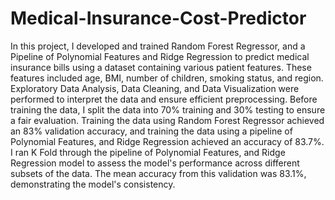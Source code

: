 # Medical-Insurance-Cost-Predictor
In this project, I developed and trained Random Forest Regressor, and a Pipeline of Polynomial Features and Ridge Regression to predict medical insurance bills using a dataset containing various patient features. These features included age, BMI, number of children, smoking status, and region. Exploratory Data Analysis, Data Cleaning, and Data Visualization were performed to interpret the data and ensure efficient preprocessing. Before training the data, I split the data into 70% training and 30% testing to ensure a fair evaluation. Training the data using Random Forest Regressor achieved an 83% validation accuracy, and training the data using a pipeline of Polynomial Features, and Ridge Regression achieved an accuracy of 83.7%. I ran K Fold through the pipeline of Polynomial Features, and Ridge Regression model to assess the model's performance across different subsets of the data. The mean accuracy from this validation was 83.1%, demonstrating the model's consistency.
